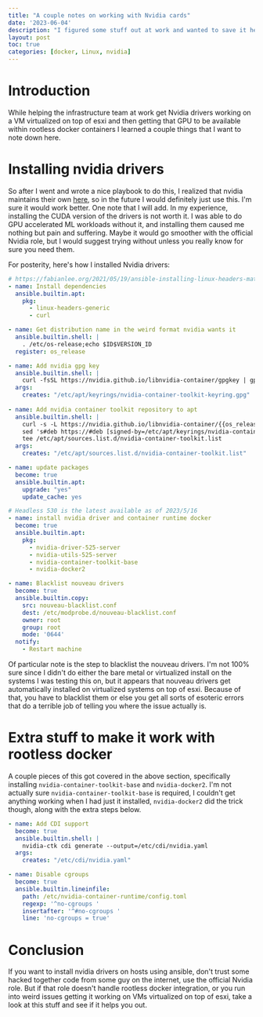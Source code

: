 ```yaml
---
title: "A couple notes on working with Nvidia cards"
date: '2023-06-04'
description: "I figured some stuff out at work and wanted to save it here"
layout: post
toc: true
categories: [docker, Linux, nvidia]
---
```


# Introduction

While helping the infrastructure team at work get Nvidia drivers working on a VM
virtualized on top of esxi and then getting that GPU to be available within rootless
docker containers I learned a couple things that I want to note down here.

# Installing nvidia drivers

So after I went and wrote a nice playbook to do this, I realized that nvidia
maintains their own [here](https://github.com/NVIDIA/ansible-role-nvidia-driver), so
in the future I would definitely just use this. I'm sure it would work better. One note
that I will add. In my experience, installing the CUDA version of the drivers is not worth
it. I was able to do GPU accelerated ML workloads without it, and installing them caused
me nothing but pain and suffering. Maybe it would go smoother with the official Nvidia role,
but I would suggest trying without unless you really know for sure you need them.

For posterity, here's how I installed Nvidia drivers:

```yml
# https://fabianlee.org/2021/05/19/ansible-installing-linux-headers-matching-kernel-for-ubuntu/
- name: Install dependencies
  ansible.builtin.apt:
    pkg:
      - linux-headers-generic
      - curl

- name: Get distribution name in the weird format nvidia wants it
  ansible.builtin.shell: |
    . /etc/os-release;echo $ID$VERSION_ID
  register: os_release

- name: Add nvidia gpg key
  ansible.builtin.shell: |
    curl -fsSL https://nvidia.github.io/libnvidia-container/gpgkey | gpg --dearmor -o /etc/apt/keyrings/nvidia-container-toolkit-keyring.gpg
  args:
    creates: "/etc/apt/keyrings/nvidia-container-toolkit-keyring.gpg"
  
- name: Add nvidia container toolkit repository to apt
  ansible.builtin.shell: |
    curl -s -L https://nvidia.github.io/libnvidia-container/{{os_release.stdout}}/libnvidia-container.list | \
    sed 's#deb https://#deb [signed-by=/etc/apt/keyrings/nvidia-container-toolkit-keyring.gpg] https://#g' | \
    tee /etc/apt/sources.list.d/nvidia-container-toolkit.list
  args:
    creates: "/etc/apt/sources.list.d/nvidia-container-toolkit.list"

- name: update packages
  become: true
  ansible.builtin.apt:
    upgrade: "yes"
    update_cache: yes

# Headless 530 is the latest available as of 2023/5/16
- name: install nvidia driver and container runtime docker
  become: true
  ansible.builtin.apt:
    pkg:
      - nvidia-driver-525-server
      - nvidia-utils-525-server
      - nvidia-container-toolkit-base
      - nvidia-docker2

- name: Blacklist nouveau drivers
  become: true
  ansible.builtin.copy:
    src: nouveau-blacklist.conf
    dest: /etc/modprobe.d/nouveau-blacklist.conf
    owner: root
    group: root
    mode: '0644'
  notify:
    - Restart machine
```

Of particular note is the step to blacklist the nouveau drivers. I'm not 100% sure since
I didn't do either the bare metal or virtualized install on the systems I was testing this
on, but it appears that nouveau drivers get automatically installed on virtualized systems
on top of esxi. Because of that, you have to blacklist them or else you get all sorts of
esoteric errors that do a terrible job of telling you where the issue actually is.

# Extra stuff to make it work with rootless docker

A couple pieces of this got covered in the above section, specifically installing
`nvidia-container-toolkit-base` and `nvidia-docker2`. I'm not actually sure `nvidia-container-toolkit-base`
is required, I couldn't get anything working when I had just it installed, `nvidia-docker2` did the trick though,
along with the extra steps below.

```yml
- name: Add CDI support
  become: true
  ansible.builtin.shell: |
    nvidia-ctk cdi generate --output=/etc/cdi/nvidia.yaml
  args:
    creates: "/etc/cdi/nvidia.yaml"

- name: Disable cgroups
  become: true
  ansible.builtin.lineinfile:
    path: /etc/nvidia-container-runtime/config.toml
    regexp: '^no-cgroups '
    insertafter: '^#no-cgroups '
    line: 'no-cgroups = true'
```

# Conclusion

If you want to install nvidia drivers on hosts using ansible, don't trust some hacked
together code from some guy on the internet, use the official Nvidia role. But if that
role doesn't handle rootless docker integration, or you run into weird issues getting it
working on VMs virtualized on top of esxi, take a look at this stuff and see if it helps
you out.